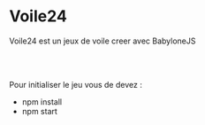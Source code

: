 <h1>Voile24</h1>
<p>Voile24 est un jeux de voile creer avec BabyloneJS</p>
<br>
<br>
<p>Pour initialiser le jeu vous de devez : </p>
<ul>
  <li>npm install</li>
  <li>npm start </li>
</ul>
